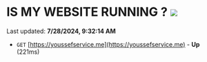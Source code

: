 # IS MY WEBSITE RUNNING ? [![](https://img.shields.io/static/v1?label=Sponsor&message=%E2%9D%A4&logo=GitHub&color=%23fe8e86)](https://github.com/sponsors/Youssef-Lehmam)

Last updated: **7/28/2024, 9:32:14 AM**

- `GET` [https://youssefservice.me](https://youssefservice.me) - **Up** (221ms)
